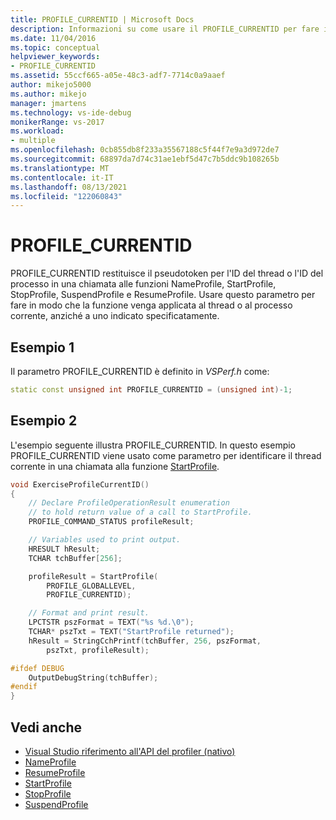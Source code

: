 ```yaml
---
title: PROFILE_CURRENTID | Microsoft Docs
description: Informazioni su come usare il PROFILE_CURRENTID per fare in modo che la funzione funzioni sul thread o sul processo corrente, anziché su uno indicato in modo specifico.
ms.date: 11/04/2016
ms.topic: conceptual
helpviewer_keywords:
- PROFILE_CURRENTID
ms.assetid: 55ccf665-a05e-48c3-adf7-7714c0a9aaef
author: mikejo5000
ms.author: mikejo
manager: jmartens
ms.technology: vs-ide-debug
monikerRange: vs-2017
ms.workload:
- multiple
ms.openlocfilehash: 0cb855db8f233a35567188c5f44f7e9a3d972de7
ms.sourcegitcommit: 68897da7d74c31ae1ebf5d47c7b5ddc9b108265b
ms.translationtype: MT
ms.contentlocale: it-IT
ms.lasthandoff: 08/13/2021
ms.locfileid: "122060843"
---
```

# <a name="profile_currentid"></a>PROFILE_CURRENTID
PROFILE_CURRENTID restituisce il pseudotoken per l'ID del thread o l'ID del processo in una chiamata alle funzioni NameProfile, StartProfile, StopProfile, SuspendProfile e ResumeProfile. Usare questo parametro per fare in modo che la funzione venga applicata al thread o al processo corrente, anziché a uno indicato specificatamente.

## <a name="example-1"></a>Esempio 1
 Il parametro PROFILE_CURRENTID è definito in *VSPerf.h* come:

```cpp
static const unsigned int PROFILE_CURRENTID = (unsigned int)-1;
```

## <a name="example-2"></a>Esempio 2
 L'esempio seguente illustra PROFILE_CURRENTID. In questo esempio PROFILE_CURRENTID viene usato come parametro per identificare il thread corrente in una chiamata alla funzione [StartProfile](../profiling/startprofile.md).

```cpp
void ExerciseProfileCurrentID()
{
    // Declare ProfileOperationResult enumeration
    // to hold return value of a call to StartProfile.
    PROFILE_COMMAND_STATUS profileResult;

    // Variables used to print output.
    HRESULT hResult;
    TCHAR tchBuffer[256];

    profileResult = StartProfile(
        PROFILE_GLOBALLEVEL,
        PROFILE_CURRENTID);

    // Format and print result.
    LPCTSTR pszFormat = TEXT("%s %d.\0");
    TCHAR* pszTxt = TEXT("StartProfile returned");
    hResult = StringCchPrintf(tchBuffer, 256, pszFormat,
        pszTxt, profileResult);

#ifdef DEBUG
    OutputDebugString(tchBuffer);
#endif
}
```

## <a name="see-also"></a>Vedi anche
- [Visual Studio riferimento all'API del profiler (nativo)](../profiling/visual-studio-profiler-api-reference-native.md)
- [NameProfile](../profiling/nameprofile.md)
- [ResumeProfile](../profiling/resumeprofile.md)
- [StartProfile](../profiling/startprofile.md)
- [StopProfile](../profiling/stopprofile.md)
- [SuspendProfile](../profiling/suspendprofile.md)
